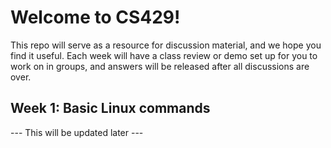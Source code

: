 # Welcome to CS429!

This repo will serve as a resource for discussion material, and we hope you find it useful.
Each week will have a class review or demo set up for you to work on in groups, and answers will be released after all discussions are over.

## Week 1: Basic Linux commands

--- This will be updated later ---